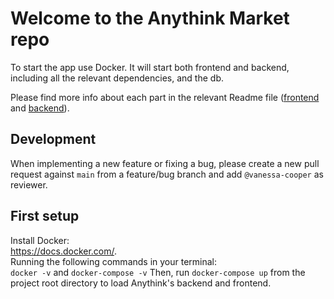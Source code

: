 # Welcome to the Anythink Market repo

To start the app use Docker. It will start both frontend and backend, including all the relevant dependencies, and the db.

Please find more info about each part in the relevant Readme file ([frontend](frontend/readme.md) and [backend](backend/README.md)).

## Development

When implementing a new feature or fixing a bug, please create a new pull request against `main` from a feature/bug branch and add `@vanessa-cooper` as reviewer.

## First setup
Install Docker:  
https://docs.docker.com/.  
Running the following commands in your terminal:  
`docker -v` and `docker-compose -v`
Then, run `docker-compose up` from the project root directory to load Anythink's backend and frontend.


